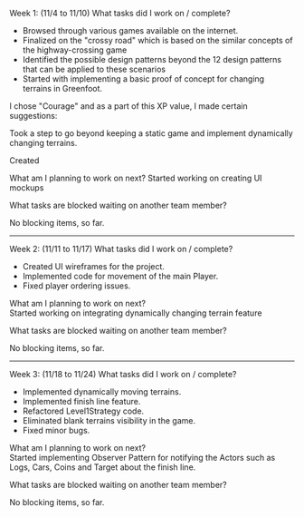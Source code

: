 
Week 1: (11/4 to 11/10)
What tasks did I work on / complete?
- Browsed through various games available on the internet. 
- Finalized on the "crossy road" which is based on the similar concepts of the highway-crossing game
- Identified the possible design patterns beyond the 12 design patterns that can be applied to these scenarios
- Started with implementing a basic proof of concept for changing terrains in Greenfoot.

I chose "Courage" and as a part of this XP value, I made certain suggestions:

Took a step to go beyond keeping a static game and implement dynamically changing terrains.

Created 

What am I planning to work on next?
Started working on creating UI mockups

What tasks are blocked waiting on another team member?

No blocking items, so far.

----------------------------------------------------------------------------------------------------------------

Week 2: (11/11 to 11/17)
What tasks did I work on / complete?
- Created UI wireframes for the project.
- Implemented code for movement of the main Player.
- Fixed player ordering issues.



What am I planning to work on next?<br>
Started working on integrating dynamically changing terrain feature

What tasks are blocked waiting on another team member?

No blocking items, so far.

----------------------------------------------------------------------------------------------------------------

Week 3: (11/18 to 11/24)
What tasks did I work on / complete?
- Implemented dynamically moving terrains.
- Implemented finish line feature.
- Refactored Level1Strategy code.
- Eliminated blank terrains visibility in the game.
- Fixed minor bugs.



What am I planning to work on next?<br>
Started implementing Observer Pattern for notifying the Actors such as Logs, Cars, Coins and Target about the finish line.

What tasks are blocked waiting on another team member?

No blocking items, so far.
